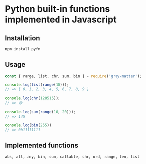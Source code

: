 # Python built-in functions implemented in Javascript

## Installation

```bash
npm install pyfn
```

## Usage

```js
const { range, list, chr, sum, bin } = require('gray-matter');

console.log(list(range(10)));
// => [ 0, 1, 2, 3, 4, 5, 6, 7, 8, 9 ]

console.log(chr(128515));
// => 😃

console.log(sum(range(10, 20)));
// => 145

console.log(bin(255))
// => 0b11111111
```

## Implemented functions

`abs, all, any, bin, sum, callable, chr, ord, range, len, list`
